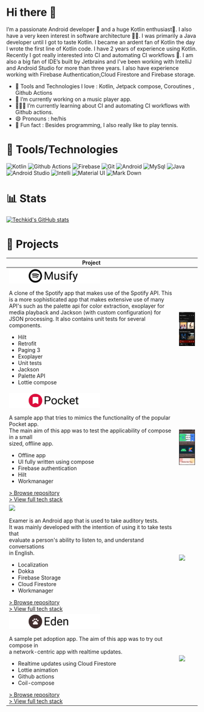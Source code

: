 # Hi there 👋

I’m a passionate Android developer 💚 and a huge Kotlin enthusiast💜. I also have a very keen interest in software architecture 👷🏻. I was primarily a Java developer until I got to taste Kotlin.  I became an ardent fan of Kotlin the day I wrote the first line of Kotlin code. I have 2 years of experience using Kotlin. Recently I got really interested into CI and automating CI workflows 🤖. I am also a big fan of IDE’s built by Jetbrains and I’ve been working with IntelliJ and Android Studio for more than three years. I also have experience working with Firebase Authentication,Cloud Firestore and Firebase storage.

- 💛 Tools and Technologies I love : Kotlin, Jetpack compose, Coroutines , Github Actions
- 🎼 I’m currently working on a music player app.
- 👨🏻‍💻 I’m currently learning about CI and automating CI workflows with Github actions.
- 😄 Pronouns : he/his
- 🎾 Fun fact : Besides programming, I also really like to play tennis.

# 🔧 Tools/Technologies
![Kotlin](https://img.shields.io/badge/Kotlin-0095D5?&style=for-the-badge&logo=kotlin&logoColor=white) ![Github Actions](https://img.shields.io/badge/GitHub_Actions-2088FF?style=for-the-badge&logo=github-actions&logoColor=white) ![Firebase](https://img.shields.io/badge/firebase-ffca28?style=for-the-badge&logo=firebase&logoColor=black) ![Git](https://img.shields.io/badge/GIT-E44C30?style=for-the-badge&logo=git&logoColor=white) ![Android](https://img.shields.io/badge/Android-3DDC84?style=for-the-badge&logo=android&logoColor=white) ![MySql](https://img.shields.io/badge/MySQL-005C84?style=for-the-badge&logo=mysql&logoColor=white) ![Java](https://img.shields.io/badge/Java-ED8B00?style=for-the-badge&logo=java&logoColor=white) ![Android Studio](https://img.shields.io/badge/Android_Studio-3DDC84?style=for-the-badge&logo=android-studio&logoColor=white) ![Intelli](https://img.shields.io/badge/IntelliJIDEA-000000.svg?style=for-the-badge&logo=intellij-idea&logoColor=white) ![Material UI](https://img.shields.io/badge/Material%20UI-007FFF?style=for-the-badge&logo=mui&logoColor=white) ![Mark Down](https://img.shields.io/badge/Markdown-000000?style=for-the-badge&logo=markdown&logoColor=white&backgroundColor=white)

# 📊 Stats

[![Techkid's GitHub stats](https://github-readme-stats.vercel.app/api?username=t3chkid&hide=issues,stars,contribs&count_private=true&show_icons=true&theme=cobalt2)](https://github.com/anuraghazra/github-readme-stats)

# 🔨 Projects
<!-- To get a formatted view of the table, copy,paste the table in http://markdowntable.com -->
<!-- To get a formatted view of the table, copy,paste the table in http://markdowntable.com -->
<!-- To get a formatted view of the table, copy,paste the table in http://markdowntable.com -->
| Project                                                                                                                                                                                                                                                                                                                                                                                                                                                                                                                                                                                        |                                                                |
|------------------------------------------------------------------------------------------------------------------------------------------------------------------------------------------------------------------------------------------------------------------------------------------------------------------------------------------------------------------------------------------------------------------------------------------------------------------------------------------------------------------------------------------------------------------------------------------------|----------------------------------------------------------------|
| <img src="logos/musify.png" width = "240" > <p> A clone of the Spotify app that makes use of the Spotify API. This is a more sophisticated app that makes extensive use of many API's such as the palette api for color extraction, exoplayer for media playback and Jackson (with custom configuration) for JSON processing. It also contains unit tests for several components. </p> <ul> <li>Hilt</li> <li>Retrofit</li><li>Paging 3</li><li>Exoplayer</li><li>Unit tests</li><li>Jackson</li><li>Palette API</li><li>Lottie compose</li> </ul> | <img src = "screenshots/musify.png" width="180" > |
| <a href = "https://github.com/t3chkid/Pocket"><img src="logos/pocket.png" width = "240" ></a> <p> A sample app that tries to mimics the functionality of the popular Pocket app. <br> The main aim of this app was to test the applicability of compose in a small <br> sized, offline app. </p> <ul> <li> Offline app </li> <li> UI fully written using compose </li> <li> Firebase authentication </li> <li> Hilt </li> <li> Workmanager </li> </ul> <a href="https://github.com/t3chkid/Pocket"> > Browse repository </a> <br> <a href="https://github.com/t3chkid/Pocket#tech-stack"> > View full tech stack </a> | <a href =  "https://github.com/t3chkid/Pocket"><img src = "screenshots/pocket.png" width="180" ></a> |
| <a href = "https://github.com/t3chkid/Examer"><img src="logos/examer.png" width = "240" ></a> <p> Examer is an Android app that is used to take auditory tests. <br> It was mainly developed with the intention of using it to take tests that <br> evaluate a person's ability to listen to, and understand conversations <br> in English.</p> <ul> <li> Localization </li> <li> Dokka </li> <li> Firebase Storage </li> <li> Cloud Firestore </li> <li> Workmanager </li> </ul> <a href="https://github.com/t3chkid/Examer"> > Browse repository </a> <br> <a href="https://github.com/t3chkid/Examer#tech-stack"> > View full tech stack </a> | <a href = "https://github.com/t3chkid/Examer"> <img src = "screenshots/examer.png" width="180" > </a> |
| <a href = "https://github.com/t3chkid/Eden"><img src = "logos/eden.png" width = "240" ></a> <p> A sample pet adoption app. The aim of this app was to try out compose in <br> a network-centric app with realtime updates.</p> <ul> <li> Realtime updates using Cloud Firestore </li> <li>  Lottie animation </li> <li> Github actions </li> <li> Coil-compose </li> </ul> <a href="https://github.com/t3chkid/Eden"> > Browse repository </a> <br> <a href="https://github.com/t3chkid/Eden#tech-stack"> > View full tech stack </a> | <a href = "https://github.com/t3chkid/Eden"><img src = "screenshots/eden.png" width="180" ></a>   |
